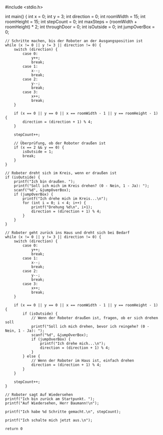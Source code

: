 #include <stdio.h>

int main() {
    int x = 0;
    int y = 3;
    int direction = 0;
    int roomWidth = 15;
    int roomHeight = 15;
    int stepCount = 0;
    int maxSteps = (roomWidth + roomHeight) * 2;
    int throughDoor = 0;
    int isOutside = 0;
    int jumpOverBox = 0;

    // Schritte machen, bis der Roboter an der Ausgangsposition ist
    while (x != 0 || y != 3 || direction != 0) {
        switch (direction) {
            case 0:
                y++;
                break;
            case 1:
                x--;
                break;
            case 2:
                y--;
                break;
            case 3:
                x++;
                break;
        }
        
        if (x == 0 || y == 0 || x == roomWidth - 1 || y == roomHeight - 1) {
            direction = (direction + 1) % 4;
        }

        stepCount++;

        // Überprüfung, ob der Roboter draußen ist
        if (x == 2 && y == 0) {
            isOutside = 1;
            break;
        }
    }

    // Roboter dreht sich im Kreis, wenn er draußen ist
    if (isOutside) {
        printf("Ich bin draußen. ");
        printf("Soll ich mich im Kreis drehen? (0 - Nein, 1 - Ja): ");
        scanf("%d", &jumpOverBox);
        if (jumpOverBox) {
            printf("Ich drehe mich im Kreis...\n");
            for (int i = 0; i < 4; i++) {
                printf("Drehung %d\n", i+1);
                direction = (direction + 1) % 4;
            }
        }
    }

    // Roboter geht zurück ins Haus und dreht sich bei Bedarf
    while (x != 0 || y != 3 || direction != 0) {
        switch (direction) {
            case 0:
                y++;
                break;
            case 1:
                x--;
                break;
            case 2:
                y--;
                break;
            case 3:
                x++;
                break;
        }
        
        if (x == 0 || y == 0 || x == roomWidth - 1 || y == roomHeight - 1) {
            if (isOutside) {
                // Wenn der Roboter draußen ist, fragen, ob er sich drehen soll
                printf("Soll ich mich drehen, bevor ich reingehe? (0 - Nein, 1 - Ja): ");
                scanf("%d", &jumpOverBox);
                if (jumpOverBox) {
                    printf("Ich drehe mich...\n");
                    direction = (direction + 1) % 4;
                }
            } else {
                // Wenn der Roboter im Haus ist, einfach drehen
                direction = (direction + 1) % 4;
            }
        }
        
        stepCount++;
    }

    // Roboter sagt Auf Wiedersehen
    printf("Ich bin zurück am Startpunkt. ");
    printf("Auf Wiedersehen, Herr Baumann!\n");

    printf("Ich habe %d Schritte gemacht.\n", stepCount);

    printf("Ich schalte mich jetzt aus.\n");

    return 0
